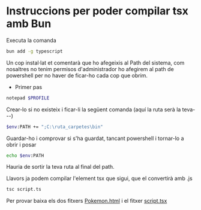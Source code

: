 # Instruccions per poder compilar tsx amb Bun

Executa la comanda
```sh
bun add -g typescript
```

Un cop instal·lat et comentarà que ho afegeixis al Path del sistema, com nosaltres no tenim permisos d'administrador ho afegirem al path de powershell per no haver de ficar-ho cada cop que obrim.

- Primer pas
```sh
notepad $PROFILE
``` 
Crear-lo si no existeix i ficar-li la següent comanda (aquí la ruta serà la teva---)

```sh
$env:PATH += ";C:\ruta_carpetes\bin"
``` 
Guardar-ho i comprovar si s'ha guardat, tancant powershell i tornar-lo a obrir i posar

```sh
echo $env:PATH
```

Hauria de sortir la teva ruta al final del path.

Llavors ja podem compilar l'element tsx que sigui, que el convertirà amb .js

```sh 
tsc script.ts
```

Per provar baixa els dos fitxers [Pokemon.html](https://github.com/mikibardaji/M0373/blob/main/A2/A2/TSX_HTML/pokemon.html) i el fitxer [script.tsx](https://github.com/mikibardaji/M0373/blob/main/A2/A2/TSX_HTML/script.tsx)
